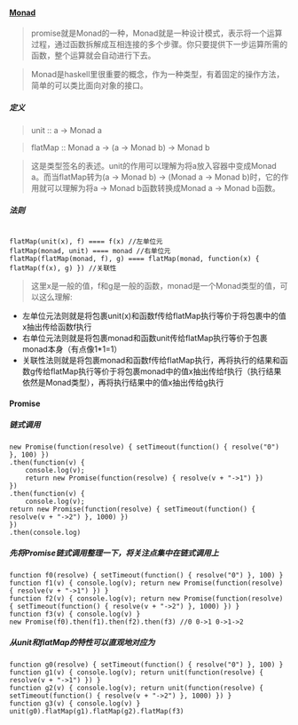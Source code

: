 #### [Monad](http://www.ruanyifeng.com/blog/2015/07/monad.html)

> promise就是Monad的一种，Monad就是一种设计模式，表示将一个运算过程，通过函数拆解成互相连接的多个步骤。你只要提供下一步运算所需的函数，整个运算就会自动进行下去。

> Monad是haskell里很重要的概念，作为一种类型，有着固定的操作方法，简单的可以类比面向对象的接口。

##### 定义

> unit :: a -> Monad a

> flatMap :: Monad a -> (a -> Monad b) -> Monad b

> 这是类型签名的表述。unit的作用可以理解为将a放入容器中变成Monad a。而当flatMap转为(a -> Monad b) -> (Monad a -> Monad b)时，它的作用就可以理解为将a -> Monad b函数转换成Monad a -> Monad b函数。

##### 法则

```

flatMap(unit(x), f) ==== f(x) //左单位元
flatMap(monad, unit) ==== monad //右单位元
flatMap(flatMap(monad, f), g) ==== flatMap(monad, function(x) { flatMap(f(x), g) }) //关联性

```

> 这里x是一般的值，f和g是一般的函数，monad是一个Monad类型的值，可以这么理解:

* 左单位元法则就是将包裹unit(x)和函数f传给flatMap执行等价于将包裹中的值x抽出传给函数f执行
* 右单位元法则就是将包裹monad和函数unit传给flatMap执行等价于包裹monad本身（有点像1*1=1）
* 关联性法则就是将包裹monad和函数f传给flatMap执行，再将执行的结果和函数g传给flatMap执行等价于将包裹monad中的值x抽出传给f执行（执行结果依然是Monad类型），再将执行结果中的值x抽出传给g执行

#### Promise

##### 链式调用

```
new Promise(function(resolve) { setTimeout(function() { resolve("0") }, 100) })
.then(function(v) { 
	console.log(v);
	return new Promise(function(resolve) { resolve(v + "->1") }) 
})
.then(function(v) { 
	console.log(v);
return new Promise(function(resolve) { setTimeout(function() { resolve(v + "->2") }, 1000) })
})
.then(console.log)

```

##### 先将Promise链式调用整理一下，将关注点集中在链式调用上

```
function f0(resolve) { setTimeout(function() { resolve("0") }, 100) }
function f1(v) { console.log(v); return new Promise(function(resolve) { resolve(v + "->1") }) }
function f2(v) { console.log(v); return new Promise(function(resolve) { setTimeout(function() { resolve(v + "->2") }, 1000) }) }
function f3(v) { console.log(v) }
new Promise(f0).then(f1).then(f2).then(f3) //0 0->1 0->1->2

```

##### 从unit和flatMap的特性可以直观地对应为

```
function g0(resolve) { setTimeout(function() { resolve("0") }, 100) }
function g1(v) { console.log(v); return unit(function(resolve) { resolve(v + "->1") }) }
function g2(v) { console.log(v); return unit(function(resolve) { setTimeout(function() { resolve(v + "->2") }, 1000) }) }
function g3(v) { console.log(v) }
unit(g0).flatMap(g1).flatMap(g2).flatMap(f3)

```